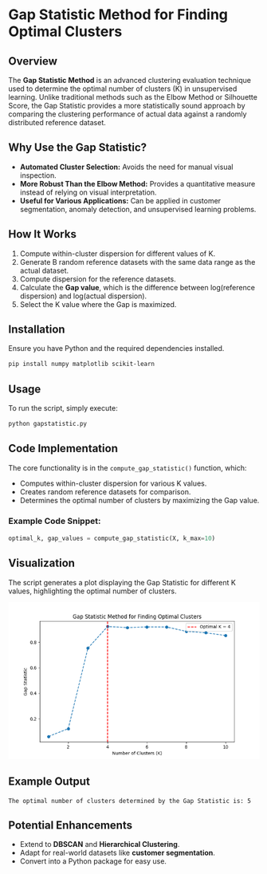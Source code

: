 # Gap Statistic Method for Finding Optimal Clusters

## Overview
The **Gap Statistic Method** is an advanced clustering evaluation technique used to determine the optimal number of clusters (K) in unsupervised learning. Unlike traditional methods such as the Elbow Method or Silhouette Score, the Gap Statistic provides a more statistically sound approach by comparing the clustering performance of actual data against a randomly distributed reference dataset.

## Why Use the Gap Statistic?
- **Automated Cluster Selection:** Avoids the need for manual visual inspection.
- **More Robust Than the Elbow Method:** Provides a quantitative measure instead of relying on visual interpretation.
- **Useful for Various Applications:** Can be applied in customer segmentation, anomaly detection, and unsupervised learning problems.

## How It Works
1. Compute within-cluster dispersion for different values of K.
2. Generate B random reference datasets with the same data range as the actual dataset.
3. Compute dispersion for the reference datasets.
4. Calculate the **Gap value**, which is the difference between log(reference dispersion) and log(actual dispersion).
5. Select the K value where the Gap is maximized.

## Installation
Ensure you have Python and the required dependencies installed.
```bash
pip install numpy matplotlib scikit-learn
```

## Usage
To run the script, simply execute:
```bash
python gapstatistic.py
```

## Code Implementation
The core functionality is in the `compute_gap_statistic()` function, which:
- Computes within-cluster dispersion for various K values.
- Creates random reference datasets for comparison.
- Determines the optimal number of clusters by maximizing the Gap value.

### Example Code Snippet:
```python
optimal_k, gap_values = compute_gap_statistic(X, k_max=10)
```

## Visualization
The script generates a plot displaying the Gap Statistic for different K values, highlighting the optimal number of clusters.

![Gap Statistic Plot](./OptimalkValue.png)  

## Example Output
```
The optimal number of clusters determined by the Gap Statistic is: 5
```

## Potential Enhancements
- Extend to **DBSCAN** and **Hierarchical Clustering**.
- Adapt for real-world datasets like **customer segmentation**.
- Convert into a Python package for easy use.


